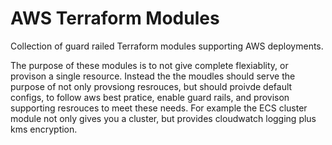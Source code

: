 # AWS Terraform Modules
Collection of guard railed Terraform modules supporting AWS deployments. 

The purpose of these modules is to not give complete flexiablity, or provison a single resource. Instead the the moudles should serve the purpose of not only provsiong resrouces, but should proivde default configs, to follow aws best pratice, enable guard rails, and provison supporting resrouces to meet these needs. For example the ECS cluster module not only gives you a cluster, but provides cloudwatch logging plus kms encryption.